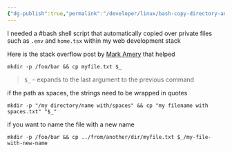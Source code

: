 ```yaml
---
{"dg-publish":true,"permalink":"/developer/linux/bash-copy-directory-and-file-one-liner/","created":"2025-04-09T22:08:58.854-05:00","updated":"2025-04-09T11:29:39.000-05:00"}
---
```


I needed a #bash shell script that automatically copied over private files such as `.env` and `home.tsx` within my web development stack

Here is the stack overflow post by [Mark Amery](https://stackoverflow.com/a/32596855) that helped


```shell
mkdir -p /foo/bar && cp myfile.txt $_
```

> `$_` - expands to the last argument to the previous command

if the path as spaces, the strings need to be wrapped in quotes
```shell
mkdir -p "/my directory/name with/spaces" && cp "my filename with spaces.txt" "$_"
```

if you want to name the file with a new name
```shell
mkdir -p /foo/bar && cp ../from/another/dir/myfile.txt $_/my-file-with-new-name
```